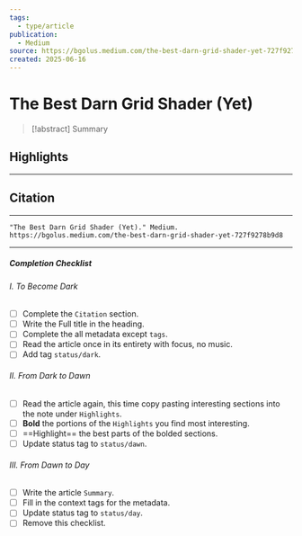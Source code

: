 ```yaml
---
tags:
  - type/article
publication:
  - Medium
source: https://bgolus.medium.com/the-best-darn-grid-shader-yet-727f9278b9d8
created: 2025-06-16
---
```

# The Best Darn Grid Shader (Yet)

> [!abstract] Summary
## Highlights
---
## Citation
---
```
"The Best Darn Grid Shader (Yet)." Medium. https://bgolus.medium.com/the-best-darn-grid-shader-yet-727f9278b9d8
```
---
##### Completion Checklist
###### I. To Become Dark
- [ ] Complete the `Citation` section.
- [ ] Write the Full title in the heading.
- [ ] Complete the all metadata except `tags`.
- [ ] Read the article once in its entirety with focus, no music.
- [ ] Add tag `status/dark`.
###### II. From Dark to Dawn
- [ ] Read the article again, this time copy pasting interesting sections into the note under `Highlights`.
- [ ] **Bold** the portions of the `Highlights` you find most interesting.
- [ ] ==Highlight== the best parts of the bolded sections.
- [ ] Update status tag to `status/dawn`.
###### III. From Dawn to Day
- [ ] Write the article `Summary`.
- [ ] Fill in the context tags for the metadata.
- [ ] Update status tag to `status/day`.
- [ ] Remove this checklist.
